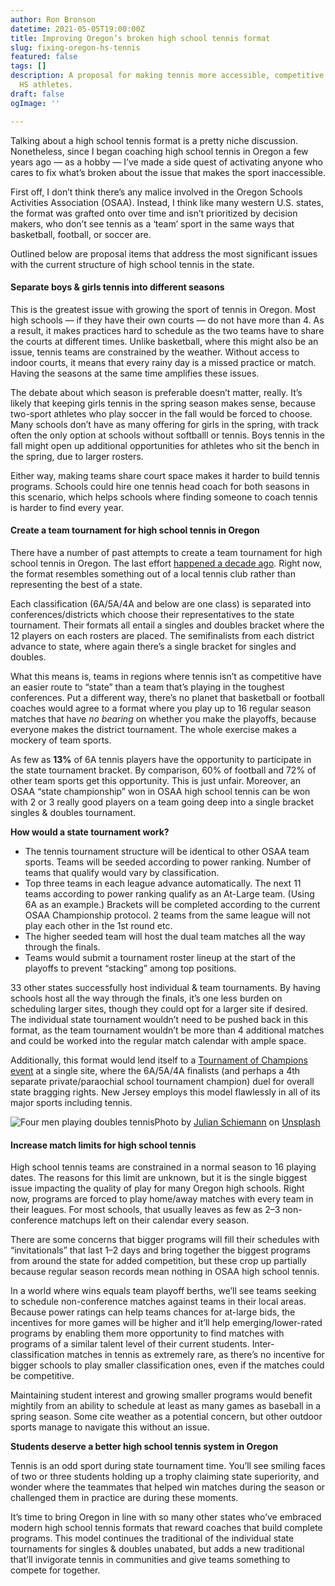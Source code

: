 ```yaml
---
author: Ron Bronson
datetime: 2021-05-05T19:00:00Z
title: Improving Oregon’s broken high school tennis format
slug: fixing-oregon-hs-tennis
featured: false
tags: []
description: A proposal for making tennis more accessible, competitive & fun for Oregon
  HS athletes.
draft: false
ogImage: ''

---
```


Talking about a high school tennis format is a pretty niche discussion. Nonetheless, since I began coaching high school tennis in Oregon a few years ago — as a hobby — I’ve made a side quest of activating anyone who cares to fix what’s broken about the issue that makes the sport inaccessible.

First off, I don’t think there’s any malice involved in the Oregon Schools Activities Association (OSAA). Instead, I think like many western U.S. states, the format was grafted onto over time and isn’t prioritized by decision makers, who don’t see tennis as a ‘team’ sport in the same ways that basketball, football, or soccer are.

Outlined below are proposal items that address the most significant issues with the current structure of high school tennis in the state.

#### **Separate boys & girls tennis into different seasons**

This is the greatest issue with growing the sport of tennis in Oregon. Most high schools — if they have their own courts — do not have more than 4. As a result, it makes practices hard to schedule as the two teams have to share the courts at different times. Unlike basketball, where this might also be an issue, tennis teams are constrained by the weather. Without access to indoor courts, it means that every rainy day is a missed practice or match. Having the seasons at the same time amplifies these issues.

The debate about which season is preferable doesn’t matter, really. It’s likely that keeping girls tennis in the spring season makes sense, because two-sport athletes who play soccer in the fall would be forced to choose. Many schools don’t have as many offering for girls in the spring, with track often the only option at schools without softballl or tennis. Boys tennis in the fall might open up additional opportunities for athletes who sit the bench in the spring, due to larger rosters.

Either way, making teams share court space makes it harder to build tennis programs. Schools could hire one tennis head coach for both seasons in this scenario, which helps schools where finding someone to coach tennis is harder to find every year.

#### **Create a team tournament for high school tennis in Oregon**

There have a number of past attempts to create a team tournament for high school tennis in Oregon. The last effort [happened a decade ago](https://www.bendbulletin.com/sports/state-tennis-not-a-team-sport/article_e3178bfa-5f56-5bee-a63d-669520ace759.html). Right now, the format resembles something out of a local tennis club rather than representing the best of a state.

Each classification (6A/5A/4A and below are one class) is separated into conferences/districts which choose their representatives to the state tournament. Their formats all entail a singles and doubles bracket where the 12 players on each rosters are placed. The semifinalists from each district advance to state, where again there’s a single bracket for singles and doubles.

What this means is, teams in regions where tennis isn’t as competitive have an easier route to “state” than a team that’s playing in the toughest conferences. Put a different way, there’s no planet that basketball or football coaches would agree to a format where you play up to 16 regular season matches that have _no bearing_ on whether you make the playoffs, because everyone makes the district tournament. The whole exercise makes a mockery of team sports.

As few as **13%** of 6A tennis players have the opportunity to participate in the state tournament bracket. By comparison, 60% of football and 72% of other team sports get this opportunity. This is just unfair. Moreover, an OSAA “state championship” won in OSAA high school tennis can be won with 2 or 3 really good players on a team going deep into a single bracket singles & doubles tournament.

**How would a state tournament work?**

* The tennis tournament structure will be identical to other OSAA team sports. Teams will be seeded according to power ranking. Number of teams that qualify would vary by classification.
* Top three teams in each league advance automatically. The next 11 teams according to power ranking qualify as an At-Large team. (Using 6A as an example.) Brackets will be completed according to the current OSAA Championship protocol. 2 teams from the same league will not play each other in the 1st round etc.
* The higher seeded team will host the dual team matches all the way through the finals.
* Teams would submit a tournament roster lineup at the start of the playoffs to prevent “stacking” among top positions.

33 other states successfully host individual & team tournaments. By having schools host all the way through the finals, it’s one less burden on scheduling larger sites, though they could opt for a larger site if desired. The individual state tournament wouldn’t need to be pushed back in this format, as the team tournament wouldn’t be more than 4 additional matches and could be worked into the regular match calendar with ample space.

Additionally, this format would lend itself to a [Tournament of Champions event](https://en.wikipedia.org/wiki/Tournament_of_Champions_%28NJSIAA%29) at a single site, where the 6A/5A/4A finalists (and perhaps a 4th separate private/paraochial school tournament champion) duel for overall state bragging rights. New Jersey employs this model flawlessly in all of its major sports including tennis.

![Four men playing doubles tennis](https://cdn-images-1.medium.com/max/1600/1*vuOOoHqdSEyv73-_LiIQlQ.jpeg)Photo by [Julian Schiemann](https://unsplash.com/@bonvoyagepictures?utm_source=unsplash&utm_medium=referral&utm_content=creditCopyText) on [Unsplash](https://unsplash.com/s/photos/tennis?utm_source=unsplash&utm_medium=referral&utm_content=creditCopyText)

#### **Increase match limits for high school tennis**

High school tennis teams are constrained in a normal season to 16 playing dates. The reasons for this limit are unknown, but it is the single biggest issue impacting the quality of play for many Oregon high schools. Right now, programs are forced to play home/away matches with every team in their leagues. For most schools, that usually leaves as few as 2–3 non-conference matchups left on their calendar every season.

There are some concerns that bigger programs will fill their schedules with “invitationals” that last 1–2 days and bring together the biggest programs from around the state for added competition, but these crop up partially because regular season records mean nothing in OSAA high school tennis.

In a world where wins equals team playoff berths, we’ll see teams seeking to schedule non-conference matches against teams in their local areas. Because power ratings can help teams chances for at-large bids, the incentives for more games will be higher and it’ll help emerging/lower-rated programs by enabling them more opportunity to find matches with programs of a similar talent level of their current students. Inter-classification matches in tennis as extremely rare, as there’s no incentive for bigger schools to play smaller classification ones, even if the matches could be competitive.

Maintaining student interest and growing smaller programs would benefit mightily from an ability to schedule at least as many games as baseball in a spring season. Some cite weather as a potential concern, but other outdoor sports manage to navigate this without an issue.

**Students deserve a better high school tennis system in Oregon**

Tennis is an odd sport during state tournament time. You’ll see smiling faces of two or three students holding up a trophy claiming state superiority, and wonder where the teammates that helped win matches during the season or challenged them in practice are during these moments.

It’s time to bring Oregon in line with so many other states who’ve embraced modern high school tennis formats that reward coaches that build complete programs. This model continues the traditional of the individual state tournaments for singles & doubles unabated, but adds a new traditional that’ll invigorate tennis in communities and give teams something to compete for together.